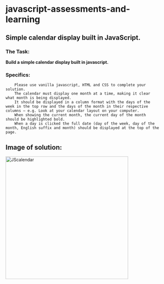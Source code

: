 # javascript-assessments-and-learning
## Simple calendar display built in JavaScript. 

### The Task: 
**Build a simple calendar display built in javascript.**
### Specifics:

```
	Please use vanilla javascript, HTML and CSS to complete your solution.
	The calendar must display one month at a time, making it clear what month is being displayed.
	It should be displayed in a column format with the days of the week in the top row and the days of the month in their respective columns – e.g. Look at your calendar layout on your computer.
	When showing the current month, the current day of the month should be highlighted bold.
	When a day is clicked the full date (day of the week, day of the month, English suffix and month) should be displayed at the top of the page.
```

## Image of solution: 
<img alt="JScalendar" src="http://i.imgur.com/urKJDIH.png" width="400">